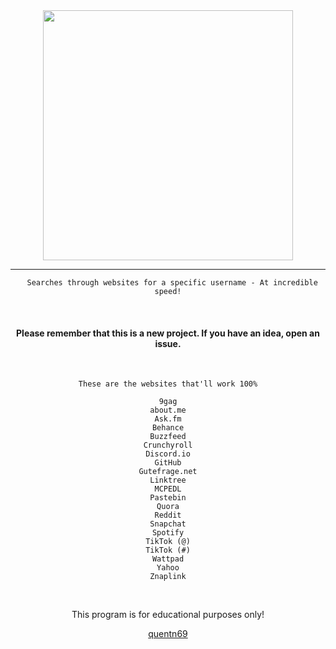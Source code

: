 <center>
<img src="https://media.discordapp.net/attachments/993529387469262950/999702134285144224/main.png?width=509&height=521", width="400", height="400">


---

<center>

```
  Searches through websites for a specific username - At incredible speed!
```

<br>



#### Please remember that this is a new project. If you have an idea, open an issue.
<br>

`These are the websites that'll work 100%`

<center>

```
9gag
about.me
Ask.fm
Behance
Buzzfeed
Crunchyroll
Discord.io
GitHub
Gutefrage.net
Linktree
MCPEDL
Pastebin
Quora
Reddit
Snapchat
Spotify
TikTok (@)
TikTok (#)
Wattpad
Yahoo
Znaplink
```

<br>


This program is for educational purposes only!


[quentn69](https://github.com/quentn69)